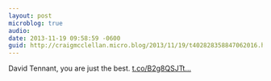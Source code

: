 ```yaml
---
layout: post
microblog: true
audio: 
date: 2013-11-19 09:58:59 -0600
guid: http://craigmcclellan.micro.blog/2013/11/19/t402828358847062016.html
---
```

David Tennant, you are just the best.  [t.co/B2g8QSJTt...](http://t.co/B2g8QSJTtt)
